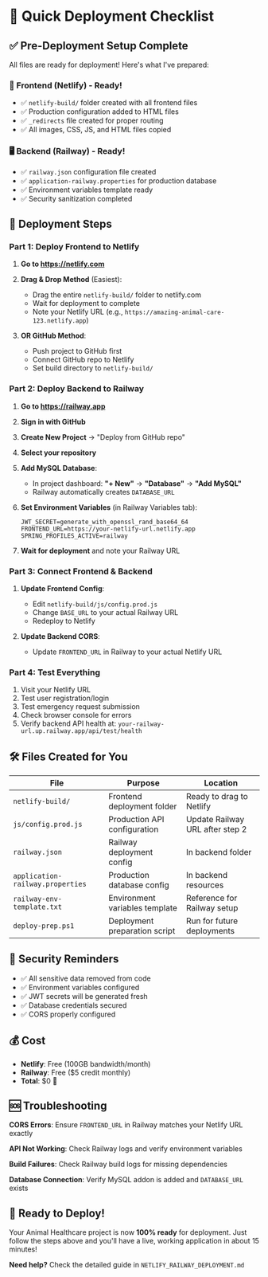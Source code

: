 # 🚀 Quick Deployment Checklist

## ✅ Pre-Deployment Setup Complete

All files are ready for deployment! Here's what I've prepared:

### 📁 Frontend (Netlify) - Ready!
- ✅ `netlify-build/` folder created with all frontend files
- ✅ Production configuration added to HTML files
- ✅ `_redirects` file created for proper routing
- ✅ All images, CSS, JS, and HTML files copied

### 🖥️ Backend (Railway) - Ready!
- ✅ `railway.json` configuration file created  
- ✅ `application-railway.properties` for production database
- ✅ Environment variables template ready
- ✅ Security sanitization completed

## 🎯 Deployment Steps

### Part 1: Deploy Frontend to Netlify

1. **Go to https://netlify.com**
2. **Drag & Drop Method** (Easiest):
   - Drag the entire `netlify-build/` folder to netlify.com
   - Wait for deployment to complete
   - Note your Netlify URL (e.g., `https://amazing-animal-care-123.netlify.app`)

3. **OR GitHub Method**:
   - Push project to GitHub first
   - Connect GitHub repo to Netlify
   - Set build directory to `netlify-build/`

### Part 2: Deploy Backend to Railway

1. **Go to https://railway.app**
2. **Sign in with GitHub**
3. **Create New Project** → "Deploy from GitHub repo"
4. **Select your repository**
5. **Add MySQL Database**:
   - In project dashboard: **"+ New"** → **"Database"** → **"Add MySQL"**
   - Railway automatically creates `DATABASE_URL`

6. **Set Environment Variables** (in Railway Variables tab):
   ```
   JWT_SECRET=generate_with_openssl_rand_base64_64
   FRONTEND_URL=https://your-netlify-url.netlify.app
   SPRING_PROFILES_ACTIVE=railway
   ```

7. **Wait for deployment** and note your Railway URL

### Part 3: Connect Frontend & Backend

1. **Update Frontend Config**:
   - Edit `netlify-build/js/config.prod.js`
   - Change `BASE_URL` to your actual Railway URL
   - Redeploy to Netlify

2. **Update Backend CORS**:
   - Update `FRONTEND_URL` in Railway to your actual Netlify URL

### Part 4: Test Everything

1. Visit your Netlify URL
2. Test user registration/login
3. Test emergency request submission
4. Check browser console for errors
5. Verify backend API health at: `your-railway-url.up.railway.app/api/test/health`

## 🛠️ Files Created for You

| File | Purpose | Location |
|------|---------|----------|
| `netlify-build/` | Frontend deployment folder | Ready to drag to Netlify |
| `js/config.prod.js` | Production API configuration | Update Railway URL after step 2 |
| `railway.json` | Railway deployment config | In backend folder |
| `application-railway.properties` | Production database config | In backend resources |
| `railway-env-template.txt` | Environment variables template | Reference for Railway setup |
| `deploy-prep.ps1` | Deployment preparation script | Run for future deployments |

## 🔐 Security Reminders

- ✅ All sensitive data removed from code
- ✅ Environment variables configured
- ✅ JWT secrets will be generated fresh
- ✅ Database credentials secured
- ✅ CORS properly configured

## 💰 Cost

- **Netlify**: Free (100GB bandwidth/month)
- **Railway**: Free ($5 credit monthly)
- **Total**: $0 🎉

## 🆘 Troubleshooting

**CORS Errors**: Ensure `FRONTEND_URL` in Railway matches your Netlify URL exactly

**API Not Working**: Check Railway logs and verify environment variables

**Build Failures**: Check Railway build logs for missing dependencies

**Database Connection**: Verify MySQL addon is added and `DATABASE_URL` exists

## 🎉 Ready to Deploy!

Your Animal Healthcare project is now **100% ready** for deployment. Just follow the steps above and you'll have a live, working application in about 15 minutes!

**Need help?** Check the detailed guide in `NETLIFY_RAILWAY_DEPLOYMENT.md`
